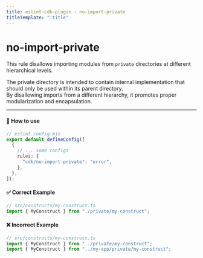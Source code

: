 ```yaml
---
title: eslint-cdk-plugin - no-import-private
titleTemplate: ":title"
---
```


<script setup>
import NotRecommendedItem from '../components/NotRecommendedItem.vue'
</script>

# no-import-private

<NotRecommendedItem />

This rule disallows importing modules from `private` directories at different hierarchical levels.

The private directory is intended to contain internal implementation that should only be used within its parent directory.  
By disallowing imports from a different hierarchy, it promotes proper modularization and encapsulation.

---

#### 🔧 How to use

```js
// eslint.config.mjs
export default defineConfig([
  {
    // ... some configs
    rules: {
      "cdk/no-import-private": "error",
    },
  },
]);
```

#### ✅ Correct Example

```ts
// src/constructs/my-construct.ts
import { MyConstruct } from "./private/my-construct";
```

#### ❌ Incorrect Example

```ts
// src/constructs/my-construct.ts
import { MyConstruct } from "../private/my-construct";
import { MyConstruct } from "../my-app/private/my-construct";
```
